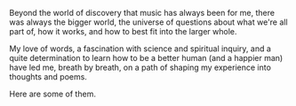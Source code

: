 Beyond the world of discovery that music has always been for me, there was always the bigger world, the universe of questions about what we're all part of, how it works, and how to best fit into the larger whole. 

My love of words, a fascination with science and spiritual inquiry, and a quite determination to learn how to be a better human (and a happier man) have led me, breath by breath, on a path of shaping my experience into thoughts and poems.

Here are some of them.